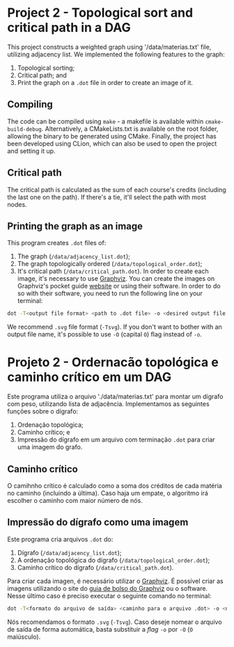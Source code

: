 # Project 2 - Topological sort and critical path in a DAG
This project constructs a weighted graph using '/data/materias.txt' file, utilizing adjacency list. We implemented the
following features to the graph:
1. Topological sorting;
2. Critical path; and
3. Print the graph on a `.dot` file in order to create an image of it.

## Compiling
The code can be compiled using `make` - a makefile is available within `cmake-build-debug`. Alternatively, a CMakeLists.txt is available on the root folder, allowing the binary to be generated using CMake.
Finally, the project has been developed using CLion, which can also be used to open the project and setting it up.

## Critical path
The critical path is calculated as the sum of each course's credits (including the last one on the path). If there's a
tie, it'll select the path with most nodes.

## Printing the graph as an image
This program creates `.dot` files of:
1. The graph (`/data/adjacency_list.dot`);
2. The graph topologically ordered (`/data/topological_order.dot`);
3. It's critical path (`/data/critical_path.dot`).
In order to create each image, it's necessary to use [Graphviz](http://www.graphviz.org/). You can create the images
on Graphviz's pocket guide [website](https://graphs.grevian.org/graph) or using their software. In order to do so with
their software, you need to run the following line on your terminal:

```bash
dot -T<output file format> <path to .dot file> -o <desired output file name>
```

We recommend `.svg` file format (`-Tsvg`). If you don't want to bother with an output file name, it's possible to use
`-O` (capital `O`) flag instead of `-o`.

# Projeto 2 - Ordernacão topológica e caminho crítico em um DAG
Este programa utiliza o arquivo './data/materias.txt' para montar um dígrafo com peso, utilizando lista de
adjacência. Implementamos as seguintes funções sobre o dígrafo:
1. Ordenação topológica;
2. Caminho crítico; e
3. Impressão do dígrafo em um arquivo com terminação `.dot` para criar uma imagem do grafo.

## Caminho crítico
O camihnho crítico é calculado como a soma dos créditos de cada matéria no caminho (incluindo a última). Caso haja um
empate, o algoritmo irá escolher o caminho com maior número de nós.

## Impressão do dígrafo como uma imagem
Este programa cria arquivos `.dot` do:
1. Dígrafo (`/data/adjacency_list.dot`);
2. A ordenação topológica do dígrafo (`/data/topological_order.dot`);
3. Caminho crítico do dígrafo (`/data/critical_path.dot`).

Para criar cada imagen, é necessário utilizar o [Graphviz](http://www.graphviz.org/). É possível criar as imagens
utilizando o site do [guia de bolso do Graphviz](https://graphs.grevian.org/graph) ou o software. Nesse último caso é
preciso executar o seguinte comando no terminal:

```bash
dot -T<formato do arquivo de saída> <caminho para o arquivo .dot> -o <nome desejado do arquivo de saída>
```

Nós recomendamos o formato `.svg` (`-Tsvg`). Caso deseje nomear o arquivo de saída de forma automática, basta substituir
a _flag_ `-o` por `-O` (`O` maiúsculo).
